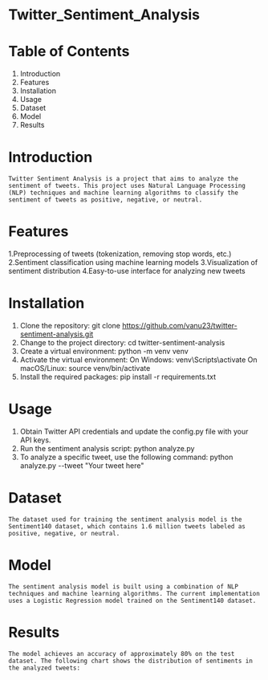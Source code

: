# Twitter_Sentiment_Analysis

# Table of Contents
1. Introduction
2. Features
3. Installation
4. Usage
5. Dataset
6. Model
7. Results


# Introduction
    Twitter Sentiment Analysis is a project that aims to analyze the sentiment of tweets. This project uses Natural Language Processing (NLP) techniques and machine learning algorithms to classify the sentiment of tweets as positive, negative, or neutral.

# Features
1.Preprocessing of tweets (tokenization, removing stop words, etc.)
2.Sentiment classification using machine learning models
3.Visualization of sentiment distribution
4.Easy-to-use interface for analyzing new tweets

# Installation
  1. Clone the repository:
        git clone https://github.com/vanu23/twitter-sentiment-analysis.git
  2. Change to the project directory:
        cd twitter-sentiment-analysis
  3. Create a virtual environment:
        python -m venv venv
  4. Activate the virtual environment:
        On Windows:
            venv\Scripts\activate
        On macOS/Linux:
            source venv/bin/activate
  5. Install the required packages:
        pip install -r requirements.txt

# Usage
  1. Obtain Twitter API credentials and update the config.py file with your API keys.
  2. Run the sentiment analysis script:
        python analyze.py
  3. To analyze a specific tweet, use the following command:
        python analyze.py --tweet "Your tweet here"

# Dataset
    The dataset used for training the sentiment analysis model is the Sentiment140 dataset, which contains 1.6 million tweets labeled as positive, negative, or neutral.

# Model
    The sentiment analysis model is built using a combination of NLP techniques and machine learning algorithms. The current implementation uses a Logistic Regression model trained on the Sentiment140 dataset.

# Results
    The model achieves an accuracy of approximately 80% on the test dataset. The following chart shows the distribution of sentiments in the analyzed tweets:
